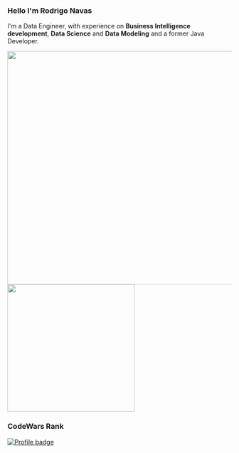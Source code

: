 ### Hello I'm Rodrigo Navas
I'm a Data Engineer, with experience on **Business Intelligence development**, **Data Science** and **Data Modeling** and a former Java Developer.

<p align="left">
  <a href="https://wakatime.com/@rodrigonavas">
    <img width = "525" src="https://github-readme-stats.vercel.app/api/wakatime?username=rodrigonavas&theme=prussian&langs_count=6"/>
  </a>
  <a href="https://github.com/anuraghazra/convoychat">
    <img width = "286" src="https://github-readme-stats.vercel.app/api/top-langs/?username=rodrigonavas&hide=css,html&langs_count=4&theme=prussian" />
  </a>
<p>
  
### CodeWars Rank
[![Profile badge](https://www.codewars.com/users/rodrigonavas/badges/large)](https://www.codewars.com/users/rodrigonavas)

